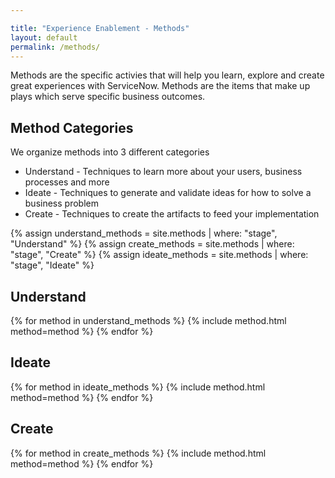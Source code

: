 ```yaml
---

title: "Experience Enablement - Methods"
layout: default
permalink: /methods/
---
```

Methods are the specific activies that will help you learn, explore and create great experiences with ServiceNow. Methods are the items that make up plays which serve specific business outcomes.

## Method Categories
We organize methods into 3 different categories
- Understand - Techniques to learn more about your users, business processes and more
- Ideate - Techniques to generate and validate ideas for how to solve a business problem
- Create - Techniques to create the artifacts to feed your implementation

{% assign understand_methods = site.methods | where: "stage", "Understand" %}
{% assign create_methods = site.methods | where: "stage", "Create" %}
{% assign ideate_methods = site.methods | where: "stage", "Ideate" %}
## Understand
<div class="method-group">
{% for method in understand_methods %}
  {% include method.html  method=method %}
{% endfor %}
</div>

## Ideate
<div class="method-group">
{% for method in ideate_methods %}
  {% include method.html  method=method %}
{% endfor %}
</div>

## Create
<div class="method-group">
{% for method in create_methods %}
  {% include method.html  method=method %}
{% endfor %}
</div>